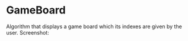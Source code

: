 # GameBoard
Algorithm that displays a game board which its indexes are given by the user.
Screenshot:
